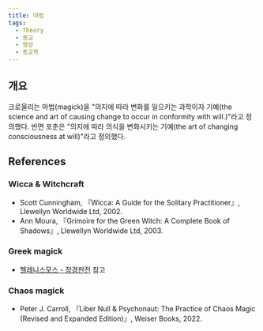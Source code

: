 ```yaml
---
title: 마법
tags:
  - Theory
  - 종교
  - 영성
  - 종교학
---
```


## 개요
크로울리는 마법(magick)을 "의지에 따라 변화를 일으키는 과학이자 기예(the science and art of causing change to occur in conformity with will.)"라고 정의했다. 반면 포춘은 "의지에 따라 의식을 변화시키는 기예(the art of changing consciousness at will)"라고 정의했다.

## References
### Wicca & Witchcraft
- Scott Cunningham, 『Wicca: A Guide for the Solitary Practitioner』, Llewellyn Worldwide Ltd, 2002.
- Ann Moura, 『Grimoire for the Green Witch: A Complete Book of Shadows』, Llewellyn Worldwide Ltd, 2003.
### Greek magick
- [헬레니스모스 - 장경판전](https://wiki.haein.info/theory_hellenismos/) 참고
### Chaos magick
- Peter J. Carroll, 『Liber Null & Psychonaut: The Practice of Chaos Magic (Revised and Expanded Edition)』, Weiser Books, 2022.